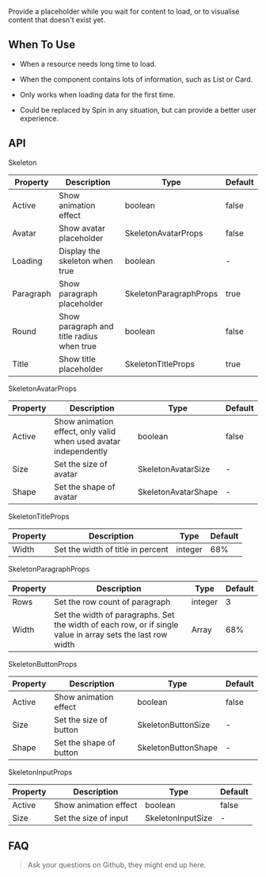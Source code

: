 ﻿Provide a placeholder while you wait for content to load, or to visualise content that doesn't exist yet.

## When To Use

- When a resource needs long time to load.

- When the component contains lots of information, such as List or Card.

- Only works when loading data for the first time.

- Could be replaced by Spin in any situation, but can provide a better user experience.

## API

Skeleton

| Property | Description | Type | Default |
| --- | --- | --- | --- |
| Active | Show animation effect | boolean | false |
| Avatar | Show avatar placeholder | SkeletonAvatarProps | false |
| Loading | Display the skeleton when true | boolean | - |
| Paragraph | Show paragraph placeholder | SkeletonParagraphProps | true |
| Round | Show paragraph and title radius when true | boolean | false |
| Title | Show title placeholder | SkeletonTitleProps | true |

SkeletonAvatarProps

| Property | Description | Type | Default |
| --- | --- | --- | --- |
| Active | Show animation effect, only valid when used avatar independently | boolean | false |
| Size | Set the size of avatar | SkeletonAvatarSize | - |
| Shape | Set the shape of avatar | SkeletonAvatarShape | - |

SkeletonTitleProps

| Property | Description | Type | Default |
| --- | --- | --- | --- |
| Width | Set the width of title in percent | integer | 68% |
 
SkeletonParagraphProps

| Property | Description | Type | Default |
| --- | --- | --- | --- |
| Rows | Set the row count of paragraph | integer | 3 |
| Width | Set the width of paragraphs. Set the width of each row, or if single value in array sets the last row width | Array<integer> | 68% |

SkeletonButtonProps

| Property | Description | Type | Default |
| --- | --- | --- | --- |
| Active | Show animation effect | boolean | false |
| Size | Set the size of button | SkeletonButtonSize | - |
| Shape | Set the shape of button | SkeletonButtonShape | - |

SkeletonInputProps

| Property | Description | Type | Default |
| --- | --- | --- | --- |
| Active | Show animation effect | boolean | false |
| Size | Set the size of input | SkeletonInputSize | - |


## FAQ
> Ask your questions on Github, they might end up here.
